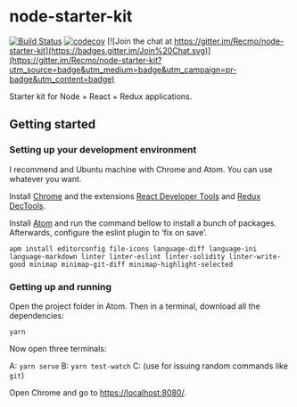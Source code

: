 # node-starter-kit

[![Build Status](https://travis-ci.org/Recmo/node-starter-kit.svg)](https://travis-ci.org/Recmo/node-starter-kit)  [![codecov](https://codecov.io/gh/Recmo/node-starter-kit/branch/master/graph/badge.svg)](https://codecov.io/gh/Recmo/node-starter-kit) [![Join the chat at https://gitter.im/Recmo/node-starter-kit](https://badges.gitter.im/Join%20Chat.svg)](https://gitter.im/Recmo/node-starter-kit?utm_source=badge&utm_medium=badge&utm_campaign=pr-badge&utm_content=badge)

Starter kit for Node + React + Redux applications.


## Getting started

### Setting up your development environment

I recommend and Ubuntu machine with Chrome and Atom. You can use whatever you want.

Install [Chrome][chrome] and the extensions [React Developer Tools][react-ext] and [Redux DecTools][redux-ext].

[chrome]: https://www.google.com/chrome/browser/features.html?brand=CHBD&gclid=CO2x8Ibw5NMCFYoQ0wodulgAlQ&dclid=CO7Tmofw5NMCFUakUQodVc8BvA
[react-ext]: https://chrome.google.com/webstore/detail/react-developer-tools/fmkadmapgofadopljbjfkapdkoienihi?hl=en
[redux-ext]: https://chrome.google.com/webstore/detail/redux-devtools/lmhkpmbekcpmknklioeibfkpmmfibljd?hl=en

Install [Atom][atom] and run the command bellow to install a bunch of packages. Afterwards, configure the eslint plugin to ‘fix on save’.

```
apm install editorconfig file-icons language-diff language-ini language-markdown linter linter-eslint linter-solidity linter-write-good minimap minimap-git-diff minimap-highlight-selected
```

[atom]: https://atom.io/

### Getting up and running

Open the project folder in Atom. Then in a terminal, download all the dependencies:

```
yarn
```

Now open three terminals:

A: `yarn serve`
B: `yarn test-watch`
C: (use for issuing random commands like `git`)

Open Chrome and go to [https://localhost:8080/](https://localhost:8080/).
